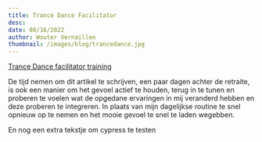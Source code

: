 ```yaml
---
title: Trance Dance Facilitator
desc: 
date: 08/16/2022
author: Wouter Vernaillen
thumbnail: /images/blog/trancedance.jpg
---
```


[Trance Dance facilitator training](https://trance-dance.net/events/trancedance-facilitator-training/)

<iframe-component
    src="https://www.youtube.com/embed/YgY8HZdC7SU"
    title="Trance Dance | trance-dance.net"></iframe-component>

De tijd nemen om dit artikel te schrijven, een paar dagen achter de retraite, is ook een manier om het gevoel actief te houden, terug in te tunen en proberen te voelen wat de opgedane ervaringen in mij veranderd hebben en deze proberen te integreren. In plaats van mijn dagelijkse routine te snel opnieuw op te nemen en het mooie gevoel te snel te laden wegebben.

En nog een extra tekstje om cypress te testen
